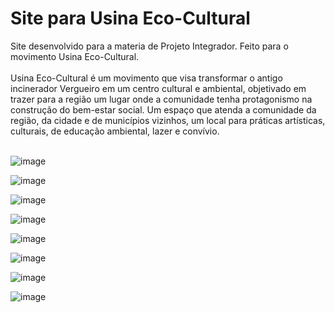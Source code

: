 # Site para Usina Eco-Cultural

Site desenvolvido para a materia de Projeto Integrador. Feito para o movimento Usina Eco-Cultural.
<br><br>
Usina Eco-Cultural é um movimento que visa transformar o antigo incinerador Vergueiro em um centro cultural e ambiental, objetivado em trazer para a região um lugar onde a comunidade tenha protagonismo na construção do bem-estar social. Um espaço que atenda a comunidade da região, da cidade e de municípios vizinhos, um local para práticas artísticas, culturais, de educação ambiental, lazer e convívio.
<br><br>

![image](https://github.com/Guthox/PI-Site/assets/135278942/a28d0f9a-13d4-4b01-aa3a-265afadbc9a3)

![image](https://github.com/Guthox/PI-Site/assets/135278942/7b940abf-2298-4b4f-84b3-49c875f7e4bf)

![image](https://github.com/Guthox/PI-Site/assets/135278942/5ce98182-9f88-4815-b613-423a03741acf)

![image](https://github.com/Guthox/PI-Site/assets/135278942/83813c74-e7b0-441d-9cc3-88e58ffa5afd)

![image](https://github.com/Guthox/PI-Site/assets/135278942/3f55b02f-a15a-456f-9221-907f95841f73)

![image](https://github.com/Guthox/PI-Site/assets/135278942/fbd88d22-f42e-4c3b-8a14-1c78f2b0deac)

![image](https://github.com/Guthox/PI-Site/assets/135278942/0b2df7f6-3d96-4919-8a1c-ec5e0275b0dd)

![image](https://github.com/Guthox/PI-Site/assets/135278942/0e5a54a5-f45e-4747-8022-d3a59b06304b)
